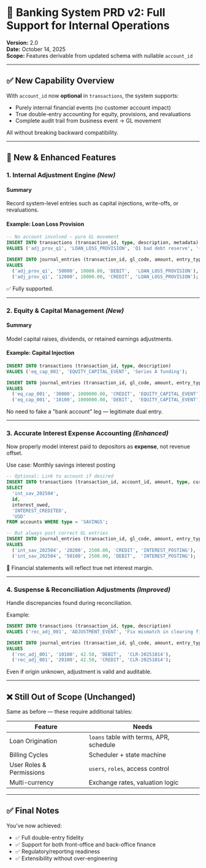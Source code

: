 # 🏦 Banking System PRD v2: Full Support for Internal Operations
**Version:** 2.0  
**Date:** October 14, 2025  
**Scope:** Features derivable from updated schema with nullable `account_id`

---

## ✅ New Capability Overview

With `account_id` now **optional** in `transactions`, the system supports:

- Purely internal financial events (no customer account impact)
- True double-entry accounting for equity, provisions, and revaluations
- Complete audit trail from business event → GL movement

All without breaking backward compatibility.

---

## 🚀 New & Enhanced Features

### 1. **Internal Adjustment Engine** *(New)*

#### Summary
Record system-level entries such as capital injections, write-offs, or revaluations.

#### Example: Loan Loss Provision
```sql
-- No account involved — pure GL movement
INSERT INTO transactions (transaction_id, type, description, metadata)
VALUES ('adj_prov_q1', 'LOAN_LOSS_PROVISION', 'Q1 bad debt reserve', '{"quarter": "Q1", "risk_model": "v2"}');

INSERT INTO journal_entries (transaction_id, gl_code, amount, entry_type, source)
VALUES
  ('adj_prov_q1', '50000', 10000.00, 'DEBIT',  'LOAN_LOSS_PROVISION'), -- Expense ↑
  ('adj_prov_q1', '12000', 10000.00, 'CREDIT', 'LOAN_LOSS_PROVISION'); -- Contra-asset ↑
```

✅ Fully supported.

---

### 2. **Equity & Capital Management** *(New)*

#### Summary
Model capital raises, dividends, or retained earnings adjustments.

#### Example: Capital Injection
```sql
INSERT INTO transactions (transaction_id, type, description)
VALUES ('eq_cap_001', 'EQUITY_CAPITAL_EVENT', 'Series A funding');

INSERT INTO journal_entries (transaction_id, gl_code, amount, entry_type, source)
VALUES
  ('eq_cap_001', '30000', 1000000.00, 'CREDIT', 'EQUITY_CAPITAL_EVENT'), -- Equity ↑
  ('eq_cap_001', '10100', 1000000.00, 'DEBIT',  'EQUITY_CAPITAL_EVENT'); -- Cash ↑
```

No need to fake a "bank account" leg — legitimate dual entry.

---

### 3. **Accurate Interest Expense Accounting** *(Enhanced)*

Now properly model interest paid to depositors as **expense**, not revenue offset.

Use case: Monthly savings interest posting
```sql
-- Optional: Link to account if desired
INSERT INTO transactions (transaction_id, account_id, amount, type, currency)
SELECT 
  'int_sav_202504', 
  id, 
  interest_owed, 
  'INTEREST_CREDITED', 
  'USD'
FROM accounts WHERE type = 'SAVINGS';

-- But always post correct GL entries
INSERT INTO journal_entries (transaction_id, gl_code, amount, entry_type, source)
VALUES
  ('int_sav_202504', '20200', 2500.00, 'CREDIT', 'INTEREST_POSTING'), -- Liability ↑
  ('int_sav_202504', '50100', 2500.00, 'DEBIT',  'INTEREST_POSTING'); -- Expense ↑
```

🎯 Financial statements will reflect true net interest margin.

---

### 4. **Suspense & Reconciliation Adjustments** *(Improved)*

Handle discrepancies found during reconciliation.

Example:
```sql
INSERT INTO transactions (transaction_id, type, description)
VALUES ('rec_adj_001', 'ADJUSTMENT_EVENT', 'Fix mismatch in clearing file');

INSERT INTO journal_entries (transaction_id, gl_code, amount, entry_type, reference_number)
VALUES
  ('rec_adj_001', '10100', 42.50, 'DEBIT',  'CLR-20251014'),
  ('rec_adj_001', '20100', 42.50, 'CREDIT', 'CLR-20251014');
```

Even if origin unknown, adjustment is valid and auditable.

---

## ❌ Still Out of Scope (Unchanged)

Same as before — these require additional tables:

| Feature | Needs |
|-------|--------|
| Loan Origination | `loans` table with terms, APR, schedule |
| Billing Cycles | Scheduler + state machine |
| User Roles & Permissions | `users`, `roles`, access control |
| Multi-currency | Exchange rates, valuation logic |

---
## ✅ Final Notes

You’ve now achieved:
- ✅ Full double-entry fidelity
- ✅ Support for both front-office and back-office finance
- ✅ Regulatory/reporting readiness
- ✅ Extensibility without over-engineering
